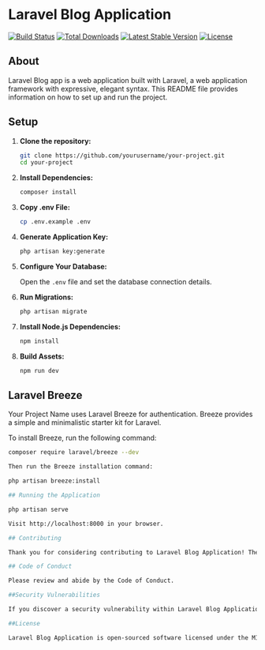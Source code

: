 # Laravel Blog Application

[![Build Status](https://travis-ci.org/yourusername/your-project.svg?branch=main)](https://travis-ci.org/yourusername/your-project)
[![Total Downloads](https://img.shields.io/packagist/dt/yourusername/your-project)](https://packagist.org/packages/yourusername/your-project)
[![Latest Stable Version](https://img.shields.io/packagist/v/yourusername/your-project)](https://packagist.org/packages/yourusername/your-project)
[![License](https://img.shields.io/packagist/l/yourusername/your-project)](https://opensource.org/licenses/MIT)

## About

Laravel Blog app is a web application built with Laravel, a web application framework with expressive, elegant syntax. This README file provides information on how to set up and run the project.

## Setup

1. **Clone the repository:**

    ```bash
    git clone https://github.com/yourusername/your-project.git
    cd your-project
    ```

2. **Install Dependencies:**

    ```bash
    composer install
    ```

3. **Copy .env File:**

    ```bash
    cp .env.example .env
    ```

4. **Generate Application Key:**

    ```bash
    php artisan key:generate
    ```

5. **Configure Your Database:**

    Open the `.env` file and set the database connection details.

6. **Run Migrations:**

    ```bash
    php artisan migrate
    ```

7. **Install Node.js Dependencies:**

    ```bash
    npm install
    ```

8. **Build Assets:**

    ```bash
    npm run dev
    ```

## Laravel Breeze

Your Project Name uses Laravel Breeze for authentication. Breeze provides a simple and minimalistic starter kit for Laravel.

To install Breeze, run the following command:

```bash
composer require laravel/breeze --dev

Then run the Breeze installation command:

php artisan breeze:install

## Running the Application

php artisan serve

Visit http://localhost:8000 in your browser.

## Contributing

Thank you for considering contributing to Laravel Blog Application! The contribution guide can be found in the Laravel documentation.

## Code of Conduct

Please review and abide by the Code of Conduct.

##Security Vulnerabilities

If you discover a security vulnerability within Laravel Blog Application, please send an e-mail to info.malindu4@email.com.

##License

Laravel Blog Application is open-sourced software licensed under the MIT license.
